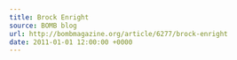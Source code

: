 ```yaml
---
title: Brock Enright
source: BOMB blog
url: http://bombmagazine.org/article/6277/brock-enright
date: 2011-01-01 12:00:00 +0000
---
```

